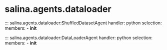 # salina.agents.dataloader

::: salina.agents.dataloader:ShuffledDatasetAgent
    handler: python
    selection:
      members:
        - __init__

::: salina.agents.dataloader:DataLoaderAgent
    handler: python
    selection:
      members:
        - __init__
